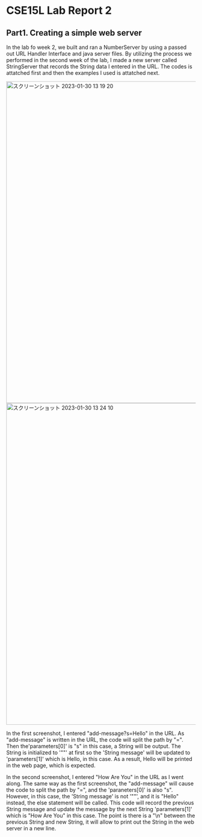 # CSE15L Lab Report 2

## Part1. Creating a simple web server

In the lab fo week 2, we built and ran a NumberServer by using a passed out URL Handler Interface and java server files. By utilizing the process we performed in the second week of the lab, I made a new server called StringServer that records the String data I entered in the URL. The codes is attatched first and then the examples I used is attatched next.

<img width="853" alt="スクリーンショット 2023-01-30 13 19 20" src="https://user-images.githubusercontent.com/122579654/215600056-7da2a72f-3229-4268-bafe-a806afebb413.png">

<img width="853" alt="スクリーンショット 2023-01-30 13 24 10" src="https://user-images.githubusercontent.com/122579654/215600283-e21faed0-74d3-4ec7-bebc-35307f9c7b8a.png">

In the first screenshot, I entered "add-message?s=Hello" in the URL. As "add-message" is written in the URL, the code will split the path by "=". Then the'parameters[0]' is "s" in this case, a String will be output. The String is initialized to '""' at first so the 'String message' will be updated to 'parameters[1]' which is Hello, in this case. As a result, Hello will be printed in the web page, which is expected.

In the second screenshot, I entered "How Are You" in the URL as I went along. The same way as the first screenshot, the "add-message" will cause the code to split the path by "=", and the 'paraneters[0]' is also "s". However, in this case, the 'String message' is not '""', and it is "Hello" instead, the else statement will be called. This code will record the previous String message and update the message by the next String 'parameters[1]' which is "How Are You" in this case. The point is there is a "\n" between the previous String and new String, it will allow to print out the String in the web server in a new line.


